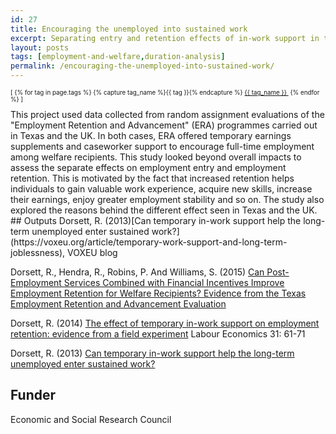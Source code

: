 ```yaml
---
id: 27
title: Encouraging the unemployed into sustained work
excerpt: Separating entry and retention effects of in-work support in the UK and the US
layout: posts
tags: [employment-and-welfare,duration-analysis]
permalink: /encouraging-the-unemployed-into-sustained-work/
---
```

<div>
  <p style="font-size:.7em;">
    [
    {% for tag in page.tags %}
      {% capture tag_name %}{{ tag }}{% endcapture %}
      <a href="/{{ tag_name }}"><nobr>{{ tag_name }}</nobr>&nbsp;</a>
    {% endfor %}
    ]
  </p>
</div>
This project used data collected from random assignment evaluations of the "Employment Retention and Advancement" (ERA) programmes carried out in Texas and the UK. In both cases, ERA offered temporary earnings supplements and caseworker support to encourage full-time employment among welfare recipients. This study looked beyond overall impacts to assess the separate effects on employment entry and employment retention. This is motivated by the fact that increased retention helps individuals to gain valuable work experience, acquire new skills, increase their earnings, enjoy greater employment stability and so on. The study also explored the reasons behind the different effect seen in Texas and the UK.
## Outputs
Dorsett, R. (2013)[Can temporary in-work support help the long-term unemployed enter sustained work?](https://voxeu.org/article/temporary-work-support-and-long-term-joblessness), VOXEU blog

Dorsett, R., Hendra, R., Robins, P. And Williams, S. (2015) [Can Post-Employment Services Combined with Financial Incentives Improve Employment Retention for Welfare Recipients? Evidence from the Texas Employment Retention and Advancement Evaluation ](http://www.niesr.ac.uk/publications/can-post-employment-services-combined-financial-incentives-improve-employment-retenti-0#.V6HxUTVcQgQ)

Dorsett, R. (2014) [The effect of temporary in-work support on employment retention: evidence from a field experiment](http://www.sciencedirect.com/science/article/pii/S0927537114001158) Labour Economics 31: 61-71

Dorsett, R. (2013) [Can temporary in-work support help the long-term unemployed enter sustained work?](http://voxeu.org/article/temporary-work-support-and-long-term-joblessness)

## Funder
Economic and Social Research Council
